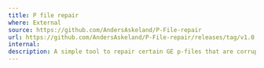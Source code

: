 ```yaml
---
title: P file repair
where: External
source: https://github.com/AndersAskeland/P-File-repair
url: https://github.com/AndersAskeland/P-File-repair/releases/tag/v1.0.1
internal: 
description: A simple tool to repair certain GE p-files that are corrupted. This is specifically a problem for certain v. 28 p-files. 
---
```

